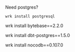 


Need postgres? 

```
wrk install postgresql
```

wrk install bytebase==2.2.0

wrk install dbt-postgres==1.5.0


wrk install nocodb==0.107.0